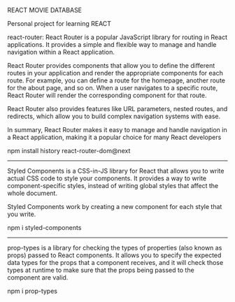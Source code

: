 REACT MOVIE DATABASE

Personal project for learning REACT



react-router: React Router is a popular JavaScript library for routing in React applications. It provides a simple and flexible way to manage and handle navigation within a React application.

React Router provides components that allow you to define the different routes in your application and render the appropriate components for each route. For example, you can define a route for the homepage, another route for the about page, and so on. When a user navigates to a specific route, React Router will render the corresponding component for that route.

React Router also provides features like URL parameters, nested routes, and redirects, which allow you to build complex navigation systems with ease.

In summary, React Router makes it easy to manage and handle navigation in a React application, making it a popular choice for many React developers

npm install history react-router-dom@next

---------------------------------------------------------------------------------------------------------------------------------

Styled Components is a CSS-in-JS library for React that allows you to write actual CSS code to style your components. It provides a way to write component-specific styles, instead of writing global styles that affect the whole document.

Styled Components work by creating a new component for each style that you write.

npm i styled-components

---------------------------------------------------------------------------------------------------------------------------------

prop-types is a library for checking the types of properties (also known as props) passed to React components. It allows you to specify the expected data types for the props that a component receives, and it will check those types at runtime to make sure that the props being passed to the component are valid.

npm i prop-types